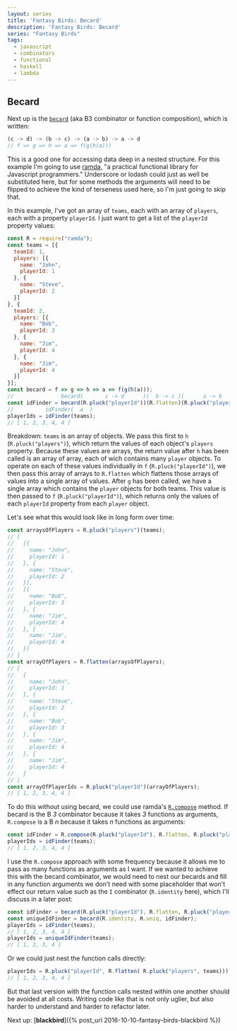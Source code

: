 ```yaml
---
layout: series
title: 'Fantasy Birds: Becard'
description: 'Fantasy Birds: Becard'
series: "Fantasy Birds"
tags: 
  - javascript
  - combinators
  - functional
  - haskell
  - lambda
---
```


## Becard

Next up is the [`becard`](https://github.com/fantasyland/fantasy-birds#becard--c---d---b---c---a---b---a---d) (aka B3 combinator or function composition), which is written:

```javascript
(c -> d) -> (b -> c) -> (a -> b) -> a -> d
// f => g => h => a => f(g(h(a)))
```

This is a good one for accessing data deep in a nested structure. For this example I'm going to use [ramda](http://ramdajs.com/), "a practical functional library for Javascript programmers." Underscore or lodash could just as well be substituted here, but for some methods the arguments will need to be flipped to achieve the kind of terseness used here, so I'm just going to skip that.

In this example, I've got an array of `teams`, each with an array of `players`, each with a property `playerId`. I just want to get a list of the `playerId` property values:

```javascript
const R = require("ramda");
const teams = [{
  teamId: 1,
  players: [{
    name: "John",
    playerId: 1
  }, {
    name: "Steve",
    playerId: 2
  }]
}, {
  teamId: 2,
  players: [{
    name: "Bob",
    playerId: 3
  }, {
    name: "Jim",
    playerId: 4
  }, {
    name: "Jim",
    playerId: 4
  }]
}];
const becard = f => g => h => a => f(g(h(a)));
//               becard(       c -> d      )(  b -> c )(      a -> b      )
const idFinder = becard(R.pluck("playerId"))(R.flatten)(R.pluck("players"));
//          idFinder(  a  )
playerIds = idFinder(teams);
// [ 1, 2, 3, 4, 4 ]
```

Breakdown: `teams` is an array of objects. We pass this first to `h` (`R.pluck("players")`), which return the values of each object's `players` property. Because these values are arrays, the return value after `h` has been called is an array of array, each of wich contains many `player` objects. To operate on each of these values individually in `f` (`R.pluck("playerId")`), we then pass this array of arrays to `R.flatten` which flattens those arrays of values into a single array of values. After `g` has been called, we have a single array which contains the `player` objects for both teams. This value is then passed to `f` (`R.pluck("playerId")`), which returns only the values of each `playerId` property from each `player` object.

Let's see what this would look like in long form over time:

```javascript
const arraysOfPlayers = R.pluck("players")(teams);
// [
//   [{
//     name: "John",
//     playerId: 1
//   }, {
//     name: "Steve",
//     playerId: 2
//   }],
//   [{
//     name: "Bob",
//     playerId: 3
//   }, {
//     name: "Jim",
//     playerId: 4
//   }, {
//     name: "Jim",
//     playerId: 4
//   }]
// ]
const arrayOfPlayers = R.flatten(arraysOfPlayers);
// [
//   {
//     name: "John",
//     playerId: 1
//   }, {
//     name: "Steve",
//     playerId: 2
//   }, {
//     name: "Bob",
//     playerId: 3
//   }, {
//     name: "Jim",
//     playerId: 4
//   }, {
//     name: "Jim",
//     playerId: 4
//   }
// ]
const arrayOfPlayerIds = R.pluck("playerId")(arrayOfPlayers);
// [ 1, 2, 3, 4, 4 ]
```

To do this without using becard, we could use ramda's [`R.compose`](http://ramdajs.org/docs/#compose) method. If becard is the B _3_ combinator because it takes _3_ functions as arguments, `R.compose` is a B _n_ because it takes _n_ functions as arguments:

```javascript
const idFinder = R.compose(R.pluck("playerId"), R.flatten, R.pluck("players"));
playerIds = idFinder(teams);
// [ 1, 2, 3, 4, 4 ]
```

I use the `R.compose` approach with some frequency because it allows me to pass as many functions as arguments as I want. If we wanted to achieve this with the becard combinator, we would need to nest our becards and fill in any function arguments we don't need with some placeholder that won't effect our return value such as the `I` combinator (`R.identity` here), which I'll discuss in a later post:

```javascript
const idFinder = becard(R.pluck("playerId"), R.flatten, R.pluck("players"));
const uniqueIdFinder = becard(R.identity, R.uniq, idFinder);
playerIds = idFinder(teams);
// [ 1, 2, 3, 4, 4 ]
playerIds = uniqueIdFinder(teams);
// [ 1, 2, 3, 4 ]
```

Or we could just nest the function calls directly:

```javascript
playerIds = R.pluck("playerId", R.flatten( R.pluck("players", teams)));
// [ 1, 2, 3, 4, 4 ]
```

But that last version with the function calls nested within one another should be avoided at all costs. Writing code like that is not only uglier, but also harder to understand and harder to refactor later.

Next up: [**blackbird**]({% post_url 2016-10-10-fantasy-birds-blackbird %})
